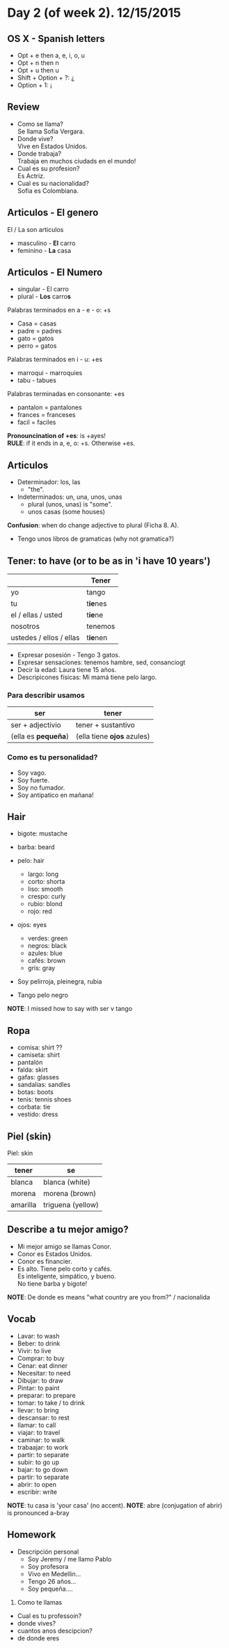Day 2 (of week 2). 12/15/2015
======================

## OS X - Spanish letters

  - Opt + e then a, e, i, o, u        
  - Opt + n then n
  - Opt + u then u
  - Shift + Option + ?: ¿
  - Option + 1: ¡

## Review

- Como se llama?  
  Se llama Sofia Vergara.  
- Donde vive?   
  Vive en Estados Unidos.  
- Donde trabaja?   
  Trabaja en muchos ciudads en el mundo!  
- Cual es su profesion?   
  Es Actriz.  
- Cual es su nacionalidad?  
  Sofia es Colombiana.

## Articulos - El genero

El / La son articulos

  - masculino - **El** carro
  - feminino  - **La** casa

## Articulos - El Numero

  - singular - El carro
  - plural - **Los** carro**s**

Palabras terminados en a - e - o: +s

  - Casa  = casas
  - padre = padres
  - gato  = gatos
  - perro  = gatos

Palabras terminados en i - u: +es
  
  - marroqui - marroquies
  - tabu - tabues

Palabras terminadas en consonante: +es

  - pantalon = pantalones
  - frances = franceses
  - facil = faciles

**Pronouncination of +es**: is +ayes!  
**RULE**: if it ends in a, e, o: +s. Otherwise +es.

## Articulos

- Determinador: los, las  
  - "the".
- Indeterminados: un, una, unos, unas
  - plural (unos, unas) is "some". 
  - unos casas (some houses)

**Confusion**: when do change adjective to plural (Ficha 8. A).
  - Tengo unos libros de gramaticas (why not gramatica?)

## Tener: to have (or to be as in 'i have 10 years')

|                         | Tener      |
|-------------------------|------------|
| yo                      | tango      |
| tu                      | t**ie**nes |
| el / ellas / usted      | t**ie**ne  |
| nosotros                | tenemos    |
| ustedes / ellos / ellas | t**ie**nen |

- Expresar posesión - Tengo 3 gatos.  
- Expresar sensaciones: tenemos hambre, sed, consanciogt
- Decir la edad: Laura tiene 15 años.
- Descripicones físicas: Mi mamá tiene pelo largo.

### Para describir usamos

| ser                     | tener                        |
|-------------------------|------------------------------|
| ser + adjectivio        | tener + sustantivo           |
| (ella es **pequeña**)   | (ella tiene **ojos** azules) |

### Como es tu personalidad?
  
  - Soy vago.
  - Soy fuerte.
  - Soy no fumador.
  - Soy antipatico en mañana!

## Hair
  - bigote: mustache
  - barba: beard
  - pelo: hair 
    - largo: long
    - corto: shorta
    - liso: smooth
    - crespo: curly
    - rubio: blond
    - rojo: red
  - ojos: eyes
    - verdes: green
    - negros: black
    - azules: blue
    - cafés: brown
    - gris: gray

- Soy pelirroja, pleinegra, rubia  
- Tango pelo negro

**NOTE**: I missed how to say with ser v tango

## Ropa
  
  - comisa: shirt ??
  - camiseta: shirt
  - pantalón
  - falda: skirt
  - gafas: glasses
  - sandalias: sandles
  - botas: boots 
  - tenis: tennis shoes
  - corbata: tie
  - vestido: dress

## Piel (skin)

Piel: skin

| tener    | se                       |
|----------|--------------------------|
| blanca   | blanca (white)           |
| morena   | morena (brown)           |
| amarilla | triguena  (yellow)       |

## Describe a tu mejor amigo? 
  - Mi mejor amigo se llamas Conor.
  - Conor es Estados Unidos.
  - Conor es financier.
  - Es alto. Tiene pelo corto y cafés.  
    Es inteligente,  simpático, y bueno.   
    No tiene barba y bigote!  

**NOTE**: De donde es means "what country are you from?" / nacionalida

## Vocab

- Lavar: to wash  
- Beber: to drink  
- Vivir: to live  
- Comprar: to buy  
- Cenar: eat dinner  
- Necesitar: to need  
- Dibujar: to draw  
- Pintar: to paint  
- preparar: to prepare  
- tomar:  to take / to drink
- llevar: to bring  
- descansar: to rest  
- llamar: to call  
- viajar:  to travel  
- caminar:  to walk  
- trabaajar: to work  
- partir: to separate
- subir: to go up
- bajar: to go down
- partir: to separate
- abrir: to open
- escribir: write

**NOTE**: tu casa is 'your casa' (no accent).
**NOTE**: abre (conjugation of abrir) is pronounced a-bray

## Homework
  - Descripción personal
    - Soy Jeremy / me llamo Pablo
    - Soy profesora
    - Vivo en Medellin...
    - Tengo 26 años...
    - Soy pequeña....

1. Como te llamas
- Cual es tu professoin?
- donde vives?
- cuantos anos descipcion?
- de donde eres

